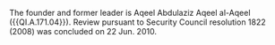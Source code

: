  The founder and former leader is Aqeel Abdulaziz Aqeel al-Aqeel ({{QI.A.171.04}}). 
Review pursuant to Security Council resolution 1822 (2008) was concluded on 22 
Jun. 2010. 
